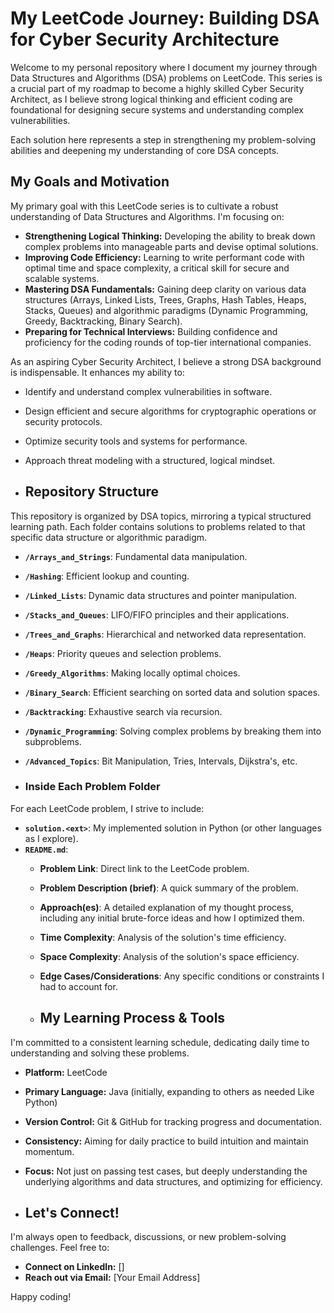 # My LeetCode Journey: Building DSA for Cyber Security Architecture

Welcome to my personal repository where I document my journey through Data Structures and Algorithms (DSA) problems on LeetCode. This series is a crucial part of my roadmap to become a highly skilled Cyber Security Architect, as I believe strong logical thinking and efficient coding are foundational for designing secure systems and understanding complex vulnerabilities.

Each solution here represents a step in strengthening my problem-solving abilities and deepening my understanding of core DSA concepts.

## My Goals and Motivation

My primary goal with this LeetCode series is to cultivate a robust understanding of Data Structures and Algorithms. I'm focusing on:

* **Strengthening Logical Thinking:** Developing the ability to break down complex problems into manageable parts and devise optimal solutions.
* **Improving Code Efficiency:** Learning to write performant code with optimal time and space complexity, a critical skill for secure and scalable systems.
* **Mastering DSA Fundamentals:** Gaining deep clarity on various data structures (Arrays, Linked Lists, Trees, Graphs, Hash Tables, Heaps, Stacks, Queues) and algorithmic paradigms (Dynamic Programming, Greedy, Backtracking, Binary Search).
* **Preparing for Technical Interviews:** Building confidence and proficiency for the coding rounds of top-tier international companies.

As an aspiring Cyber Security Architect, I believe a strong DSA background is indispensable. It enhances my ability to:
* Identify and understand complex vulnerabilities in software.
* Design efficient and secure algorithms for cryptographic operations or security protocols.
* Optimize security tools and systems for performance.
* Approach threat modeling with a structured, logical mindset.

* ## Repository Structure

This repository is organized by DSA topics, mirroring a typical structured learning path. Each folder contains solutions to problems related to that specific data structure or algorithmic paradigm.

* **`/Arrays_and_Strings`**: Fundamental data manipulation.
* **`/Hashing`**: Efficient lookup and counting.
* **`/Linked_Lists`**: Dynamic data structures and pointer manipulation.
* **`/Stacks_and_Queues`**: LIFO/FIFO principles and their applications.
* **`/Trees_and_Graphs`**: Hierarchical and networked data representation.
* **`/Heaps`**: Priority queues and selection problems.
* **`/Greedy_Algorithms`**: Making locally optimal choices.
* **`/Binary_Search`**: Efficient searching on sorted data and solution spaces.
* **`/Backtracking`**: Exhaustive search via recursion.
* **`/Dynamic_Programming`**: Solving complex problems by breaking them into subproblems.
* **`/Advanced_Topics`**: Bit Manipulation, Tries, Intervals, Dijkstra's, etc.

* ### Inside Each Problem Folder

For each LeetCode problem, I strive to include:

* **`solution.<ext>`**: My implemented solution in Python (or other languages as I explore).
* **`README.md`**:
    * **Problem Link**: Direct link to the LeetCode problem.
    * **Problem Description (brief)**: A quick summary of the problem.
    * **Approach(es)**: A detailed explanation of my thought process, including any initial brute-force ideas and how I optimized them.
    * **Time Complexity**: Analysis of the solution's time efficiency.
    * **Space Complexity**: Analysis of the solution's space efficiency.
    * **Edge Cases/Considerations**: Any specific conditions or constraints I had to account for.
 
    * ## My Learning Process & Tools

I'm committed to a consistent learning schedule, dedicating daily time to understanding and solving these problems.

* **Platform:** LeetCode
* **Primary Language:** Java (initially, expanding to others as needed Like Python)
* **Version Control:** Git & GitHub for tracking progress and documentation.
* **Consistency:** Aiming for daily practice to build intuition and maintain momentum.
* **Focus:** Not just on passing test cases, but deeply understanding the underlying algorithms and data structures, and optimizing for efficiency.

* ## Let's Connect!

I'm always open to feedback, discussions, or new problem-solving challenges. Feel free to:

* **Connect on LinkedIn:** []
* **Reach out via Email:** [Your Email Address]

Happy coding!
